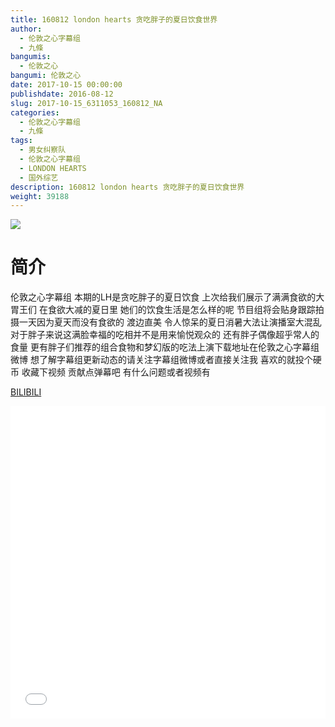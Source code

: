 ```yaml
---
title: 160812 london hearts 贪吃胖子的夏日饮食世界
author: 
  - 伦敦之心字幕组
  - 九條
bangumis: 
  - 伦敦之心
bangumi: 伦敦之心
date: 2017-10-15 00:00:00
publishdate: 2016-08-12
slug: 2017-10-15_6311053_160812_NA
categories: 
  - 伦敦之心字幕组
  - 九條
tags: 
  - 男女纠察队
  - 伦敦之心字幕组
  - LONDON HEARTS
  - 国外综艺
description: 160812 london hearts 贪吃胖子的夏日饮食世界
weight: 39188
---
```


![](https://i.imgur.com/rYNvaI1.jpg)

# 简介  
伦敦之心字幕组 本期的LH是贪吃胖子的夏日饮食 上次给我们展示了满满食欲的大胃王们 在食欲大减的夏日里 她们的饮食生活是怎么样的呢  节目组将会贴身跟踪拍摄一天因为夏天而没有食欲的 渡边直美  令人惊呆的夏日消暑大法让演播室大混乱 对于胖子来说这满脸幸福的吃相并不是用来愉悦观众的 还有胖子偶像超乎常人的食量 更有胖子们推荐的组合食物和梦幻版的吃法上演下载地址在伦敦之心字幕组微博 想了解字幕组更新动态的请关注字幕组微博或者直接关注我 喜欢的就投个硬币 收藏下视频 贡献点弹幕吧
有什么问题或者视频有

  [BILIBILI](https://www.bilibili.com/video/av6311053/)


  <iframe src="//www.bilibili.com/html/html5player.html?cid=10254025&aid=6311053" width="100%" height="500" frameborder="0" allowfullscreen="allowfullscreen"></iframe>
